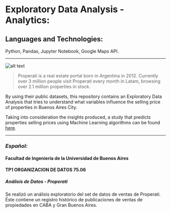 # Exploratory Data Analysis - Analytics:
## Languages and Technologies: 
Python, Pandas, Jupyter Notebook, Google Maps API.

---
![alt text](https://cdn-images-1.medium.com/max/1600/0*NkrhsmUQ8qWoEclN.png)
>Properati is a real estate portal born in Argentina in 2012. Currently over 3 million people visit Properati every month in Latam, browsing over 2.1 million properties in stock.

By using their public datasets, this repository contains an Exploratory Data Analysis that tries to understand what variables influence the selling price of properties in Buenos Aires City.

Taking into consideration the insights produced, a study that predicts properties selling prices using Machine Learning algorithms can be found [here](https://github.com/marcossch/MachineLearning-Properati).

---
### *Español:* 

#### Facultad de Ingeniería de la Universidad de Buenos Aires
#### TP1 ORGANIZACION DE DATOS 75.06

##### Análisis de Datos - Properati

Se realizó un análisis exploratorio del set de datos de ventas de Properati. Éste contiene un registro histórico de
publicaciones de ventas de propiedades en CABA y Gran Buenos Aires.
